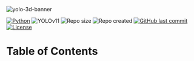 ![yolo-3d-banner](https://github.com/user-attachments/assets/2a555c89-54a6-466c-8e96-2b737f9aaef9)


<a name="top"></a>

[![Python](https://img.shields.io/badge/Python-3ebeee?logo=python&logoColor=fff)](#)
![YOLOv11](https://img.shields.io/badge/model-Yolo11n--Pose-ff64da)
![Repo size](https://img.shields.io/github/repo-size/gabe-mc/3d-pose-detection?color=51f160)
![Repo created](https://img.shields.io/badge/repo%20created-June%2016%2C%202025-ff64da)
[![GitHub last commit](https://img.shields.io/github/last-commit/gabe-mc/3d-pose-detection)](https://github.com/gabe-mc/3d-pose-detection/commits)
[![License](https://img.shields.io/github/license/gabe-mc/3d-pose-detection?color=ff64da)](https://github.com/gabe-mc/3d-pose-detection/blob/main/LICENSE)


# Table of Contents



